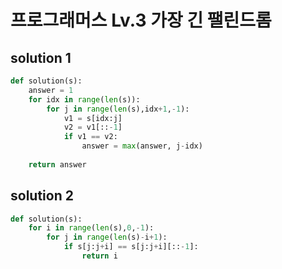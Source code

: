 # 프로그래머스 Lv.3 가장 긴 팰린드롬

## solution 1

```python
def solution(s):
    answer = 1
    for idx in range(len(s)):
        for j in range(len(s),idx+1,-1):
            v1 = s[idx:j]
            v2 = v1[::-1]
            if v1 == v2:
                answer = max(answer, j-idx)
            
    return answer
```

## solution 2

```python
def solution(s):
    for i in range(len(s),0,-1):
        for j in range(len(s)-i+1):
            if s[j:j+i] == s[j:j+i][::-1]:
                return i
```